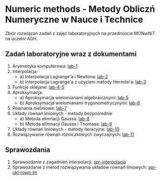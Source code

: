 # Numeric methods - Metody Obliczń Numeryczne w Nauce i Technice
Zbiór rozwiązań zadań z zajęć laboratoryjnych na przedmiocie MONwNiT na uczelni AGH.
## Zadań laboratoryjne wraz z dokumentami
1. Arytmetyka komputerowa:  [lab-1](./lab-1/)
2. Interpolacja:
    - a) Interpolacja Lagrange'a i Newtona:  [lab-2](./lab-2/)
    - b) Interpolacja Lagrange'a z użyciem metody Hermite'a: [lab-3](./lab-3/)
3. Funkcje sklejane:  [lab-4-5](./lab-4/)
4. Aproksymacja:
    - a) Aproksymacja wielomianami algebraicznymi: [lab-5](./lab-5/)
    - b) Aproksymacja wielomianami trygonometrycznymi: [lab-6](./lab-6/)
5. Równania nieliniowe: [lab-7](./lab-7/)
6. Układy równań liniowych - metody bezpośrednie 
    - a) Metoda elimnacji Gaussa: [lab-8](./lab-8/)
    - b) Metoda elimnacji Gaussa i Thomasa:  [lab-9](./lab-9/)
7. Układy równań liniowych - metody iteracyjne: [lab-10](./lab-10/)
8. Rozwiązywanie równań różniczkowych zwyczajnych: [lab-11](./lab-11/)
## Sprawozdania
1. Sprawozdanie z zagadnień interpolacji: [spr-interpolacja](./spr-interpolacja/)
2. Sprawozdanie z metod rozwiązywania układów równań liniowych:  [spr-ukl-rown-lin](./spr-ukl-rown-lin/)